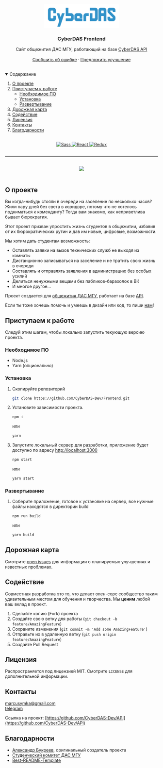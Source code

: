 <br />
<p align="center">
  <a href="https://github.com/CyberDAS-Dev/API">
    <img src=".github/logo.png" alt="Logo" width="250" height="78">
  </a>

  <h3 align="center">CyberDAS Frontend</h3>
  <p align="center">
    Сайт общежития ДАС МГУ, работающий на базе <a href="https://github.com/CyberDAS-Dev/API">CyberDAS API</a>
    <br />
    <br />
    <a href="https://github.com/CyberDAS-Dev/Frontend/issues">Сообщить об ошибке</a>
    ·
    <a href="https://github.com/CyberDAS-Dev/Frontend/issues">Предложить улучшение</a>
  </p>
</p>

<br>
<details open="open">
  <summary>Содержание</summary>
  <ol>
    <li><a href="#о-проекте">О проекте</a></li>
    <li>
      <a href="#приступаем-к-работе">Приступаем к работе</a>
      <ul>
        <li><a href="#необходимое-по">Необходимое ПО</a></li>
        <li><a href="#установка">Установка</a></li>
        <li><a href="#развертывание">Развертывание</a></li>
      </ul>
    </li>
    <li><a href="#дорожная-карта">Дорожная карта</a></li>
    <li><a href="#содействие">Содействие</a></li>
    <li><a href="#лицензия">Лицензия</a></li>
    <li><a href="#контакты">Контакты</a></li>
    <li><a href="#благодарности">Благодарности</a></li>
  </ol>
</details>
<br>

<div align="center">
  <a href="https://sass-lang.com/">
    <img src="https://img.shields.io/static/v1?style=for-the-badge&message=Sass&color=CC6699&logo=Sass&logoColor=FFFFFF&label=" alt="Sass">
  </a>
  <a href="https://reactjs.org/">
    <img src="https://img.shields.io/static/v1?style=for-the-badge&message=React&color=222222&logo=React&logoColor=61DAFB&label=" alt="React">
  </a>
  <a href="https://redux-toolkit.js.org/">
    <img src="https://img.shields.io/static/v1?style=for-the-badge&message=Redux&color=764ABC&logo=Redux&logoColor=FFFFFF&label=" alt="Redux">
  </a>
  
</div>

<br>
<hr>
<br>


<div align="center">
    <img src="https://i.imgur.com/0Uwx2vP.png" width="723"></img>
</div>
<br>

## О проекте

Вы когда-нибудь стояли в очереди на заселение по несколько часов? Жили пару дней без света в коридоре, потому что не хотелось подниматься к коменданту? Тогда вам знакомо, как неприветлива бывает бюрократия.

Этот проект призван упростить жизнь студентов в общежитии, избавив от их бюрократических рутин и дав им новые, цифровые, возможности.

Мы хотим дать студентам возможность:
* Оставлять заявки на вызов технических служб не выходя из комнаты
* Дистанционно записываться на заселение и не тратить свою жизнь в очереди 
* Составлять и отправлять заявления в администрацию без особых усилий
* Делиться ненужными вещами без пабликов-барахолок в ВК
* И многое другое... 

Проект создается для [общежития ДАС МГУ](https://das.msk.ru), работает на базе [API](https://github.com/CyberDAS-Dev/API).

Если ты тоже хочешь помочь и умеешь в дизайн или код, то пиши <a href="#контакты">нам</a>!

## Приступаем к работе

Следуй этим шагам, чтобы локально запустить текующую версию проекта.

### Необходимое ПО

* Node.js
* Yarn (опционально)

### Установка

1. Скопируйте репозиторий
   ```bash
   git clone https://github.com/CyberDAS-Dev/Frontend.git
   ```
2. Установите зависимости проекта.
    ```bash
    npm i
    ```
    или
    ```bash
    yarn
    ```
3. Запустите локальный сервер для разработки, приложение будет доступно по адресу [http://localhost:3000](http://localhost:3000)
    ```bash
    npm start
    ```
    или
    ```bash
    yarn start
    ```
### Развертывание 
1. Соберите приложение, готовое к установке на сервер, все нужные файлы находятся в директории build
    ```bash
    npm run build
    ```
    или
    ```bash
    yarn build
    ```

## Дорожная карта

Смотрите [open issues](https://github.com/CyberDAS-Dev/Frontend/issues) для информации о планируемых улучшениях и известных проблемах.


## Содействие

Совместная разработка это то, что делает опен-сорс сообщество таким удивительным местом для обучения и творчества. Мы **ценим** любой ваш вклад в проект.

1. Сделайте копию (Fork) проекта
2. Создайте свою ветку для работы (`git checkout -b feature/AmazingFeature`)
3. Сохраните изменения (`git commit -m 'Add some AmazingFeature'`)
4. Отправьте их в удаленную ветку (`git push origin feature/AmazingFeature`)
5. Создайте Pull Request


## Лицензия

Распространяется под лицензией MIT. Смотрите `LICENSE` для дополнительной информации.


## Контакты

marcusymka@gmail.com
<br>
[telegram](https://t.me/foxxxxxxxxxxxxxxxxxxxxxxxxxxx)

Ссылка на проект: [https://github.com/CyberDAS-Dev/API](https://github.com/CyberDAS-Dev/API)


## Благодарности
* [Александр Букреев](https://github.com/TarLung), оригинальный создатель проекта
* [Студенческий комитет ДАС МГУ](https://vk.com/studcomdas)
* [Best-README-Template](https://github.com/othneildrew/Best-README-Template)
